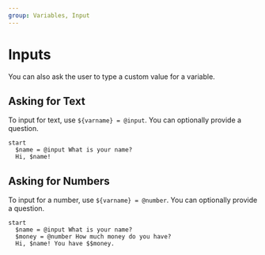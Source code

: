 ```yaml
---
group: Variables, Input
---
```


# Inputs
You can also ask the user to type a custom value for a variable.

## Asking for Text
To input for text, use `${varname} = @input`. You can optionally provide a question.
``` storymatic
start
  $name = @input What is your name?
  Hi, $name!
```

## Asking for Numbers
To input for a number, use `${varname} = @number`. You can optionally provide a question.
``` storymatic
start
  $name = @input What is your name?
  $money = @number How much money do you have?
  Hi, $name! You have $$money.
```
